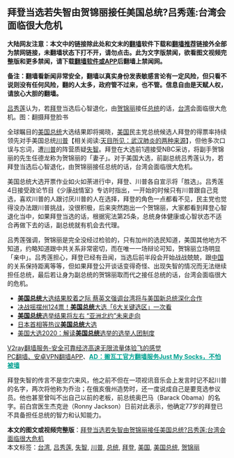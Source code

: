  <h2>拜登当选若失智由贺锦丽接任美国总统?吕秀莲:台湾会面临很大危机</h2> <p class="notice"><b>大陆网友注意：本文中的链接除此处和文末的<a href="https://github.com/bannedbook/fanqiang" >翻墙</a>软件下载和<a href="https://github.com/killgcd/justmysocks/blob/master/README.md">翻墙推荐</a>链接外全部为禁网链接，未翻墙状态下打不开，请勿点击。此为文字版禁闻，欲看图文视频完整版和更多禁闻，请下载<a href="https://github.com/bannedbook/fanqiang">翻墙软件或APP</a>后翻墙上禁闻网。</p><p>备注：翻墙看新闻非常安全，翻墙以真实身份发表敏感言论有一定风险，但只看不说则没有任何风险，翻的人太多，政府管不过来，也不管。信息自由是天赋人权，请放心大胆的翻墙。</b></p>  <div class="entry"> <p id="conimg"></p> <p><a href="https://www.bannedbook.org/bnews/tag/%E5%90%95%E7%A7%80%E8%8E%B2/" class="st_tag internal_tag" rel="tag" title="标签 吕秀莲 下的日志">吕秀莲</a>认为，若<a href="https://www.bannedbook.org/bnews/tag/%e6%8b%9c%e7%99%bb/" class="st_tag internal_tag" rel="tag" title="标签 拜登 下的日志">拜登</a>当选后心智退化，由<a href="https://www.bannedbook.org/bnews/tag/%E8%B4%BA%E9%94%A6%E4%B8%BD/" class="st_tag internal_tag" rel="tag" title="标签 贺锦丽 下的日志">贺锦丽</a>接任<a href="https://www.bannedbook.org/bnews/tag/%e6%80%bb%e7%bb%9f/" class="st_tag internal_tag" rel="tag" title="标签 总统 下的日志">总统</a>的话，<a href="https://www.bannedbook.org/bnews/tag/%e5%8f%b0%e6%b9%be/" class="st_tag internal_tag" rel="tag" title="标签 台湾 下的日志">台湾</a>会面临很大危机。图：翻摄拜登脸书</p>  <p>全球瞩目的<a href="https://www.bannedbook.org/bnews/tag/%e7%be%8e%e5%9b%bd%e6%80%bb%e7%bb%9f/" class="st_tag internal_tag" rel="tag" title="标签 美国总统 下的日志">美国总统</a>大选结果即将揭晓，<a href="https://www.bannedbook.org/bnews/tag/%e7%be%8e%e5%9b%bd/" class="st_tag internal_tag" rel="tag" title="标签 美国 下的日志">美国</a>民主党总统候选人拜登的得票率持续领先对手美国总统<span class='wp_keywordlink'><a href="https://www.bannedbook.org/bnews/comments/20200816/1381118.html" title="天目所见：川普将再赢总统大选 共和党掌参众两院" target="_blank">川普</a></span>【相关阅读:<a href='https://www.bannedbook.org/bnews/comments/20200816/1381123.html' target='_blank'>天目所见：武汉肺炎的两种来源</a>】，但他多次口误与忘词，遭<a href="https://www.bannedbook.org/bnews/tag/%e5%b7%9d%e6%99%ae/" class="st_tag internal_tag" rel="tag" title="标签 川普 下的日志">川普</a>的阵营质疑<a href="https://www.bannedbook.org/bnews/tag/%E5%A4%B1%E6%99%BA/" class="st_tag internal_tag" rel="tag" title="标签 失智 下的日志">失智</a>。拜登在大选前1週接受NBC采访，将副手贺锦丽的先生任德龙称为贺锦丽的「妻子」。对于美国大选，前副总统吕秀莲认为，若拜登当选后心智退化，由贺锦丽接任总统的话，台湾会面临很大危机。</p> <p>美国总统大选开票作业如火如荼进行中，拜登、川普各自宣示将「胜选」。吕秀莲4日接受政论节目《少康战情室》专访时指出，一开始的时候只有川普跟自己竞选，喜欢川普的人跟讨厌川普的人在选择，拜登的角色一点都看不见，民主党也觉得没办法跟川普挑战，没很积极，后来突然跑出一个贺锦丽，大家都看到拜登心智退化当中，如果拜登当选的话，根据宪法第25条，总统身体健康或心智状态不适合再做下去的话，副总统就有机会去代理。</p>  <p>吕秀莲强调，贺锦丽是完全没经过检验的，只有加州的选民知道，美国其他地方不知道，约略知道跟中共关系非常密切，而在唯一一场辩论可知，贺锦丽立场明显「亲中」。吕秀莲担心，拜登已经有丑闻，当选后前半段会开始战战兢兢，跟<span class='wp_keywordlink_affiliate'><a href="https://www.bannedbook.org/" title="中国" target="_blank">中国</a></span>的关系保持距离等等，但如果拜登公开谈话变得奇怪、出现失智的情况而无法继续担任总统，最后若让身为副总统的贺锦丽取而代之接任总统的话，台湾会面临很大的危机。</p> <ul class='op-related-articles' title='相关阅读'> <li><a href='https://www.bannedbook.org/bnews/worldnews/usa/20201105/1425932.html' target='_blank'><b>美国总统</b>大选结果胶着之际 蔡英文强调台湾将与美国新总统深化合作</a></li> <li><a href='https://www.bannedbook.org/bnews/cnnews/20201105/1425930.html' target='_blank'>决战摇摆州124票！<b>美国总统</b>大选「6大关键选区」一次看</a></li> <li><a href='https://www.bannedbook.org/bnews/headline/20201104/1425863.html' target='_blank'><b>美国总统</b>选举结果将左右 “亚洲北约”未来走向</a></li> <li><a href='https://www.bannedbook.org/bnews/headline/20201104/1425710.html' target='_blank'>日本首相等热议<b>美国总统</b>大选</a></li> <li><a href='https://www.bannedbook.org/bnews/renquan/xgmyd/20201104/1425702.html' target='_blank'>美国大选2020：解读<b>美国总统</b>选举的选举人团制度</a></li> </ul> <p class="texttj"> <a href="https://www.bannedbook.org/forum23/topic22702.html" target="_blank">V2ray翻墙服务-安全可靠经济高速无限流量体验飞的感觉</a><br/> <a href="https://github.com/bannedbook/fanqiang/wiki/%E7%A6%81%E9%97%BB%E7%BD%91%E5%AE%89%E5%8D%93%E7%BF%BB%E5%A2%99%E6%96%B0%E9%97%BBAPP" target="_blank">PC翻墙、安卓VPN翻墙APP</a>、<span onclick="window.open('https://github.com/killgcd/justmysocks/blob/master/README.md')" style="font-weight:bold;color:#00A191;cursor:pointer;text-decoration:underline;outline:none">AD：搬瓦工官方翻墙服务Just My Socks，不怕被墙</span></p><p>拜登失智的传言不是空穴来风，他之前不但在一项视讯音乐会上发言时记不起川普的名字，两次将他称为乔治；在俄亥俄州造势时，还一度说成自己是要竞选参议员。他也甚至曾叫不出自己以前的老板，前总统奥巴马（Barack Obama）的名字。前白宫医生杰克逊（Ronny Jackson）日前对此表示，他确定77岁的拜登已不具备担任总统的智力和认知能力。</p> <a name='sharetosocial'></a>       <div><b>本文的图文或视频完整版</b>：<a href='https://www.bannedbook.org/bnews/cnnews/hknews/20201105/1425935.html'>拜登当选若失智由贺锦丽接任美国总统?吕秀莲:台湾会面临很大危机</a></div>  </div><!--END ENTRY--> <div class="postfooter"> <div>本文标签：<a href="https://www.bannedbook.org/bnews/tag/%e5%8f%b0%e6%b9%be/" rel="tag">台湾</a>, <a href="https://www.bannedbook.org/bnews/tag/%E5%90%95%E7%A7%80%E8%8E%B2/" rel="tag">吕秀莲</a>, <a href="https://www.bannedbook.org/bnews/tag/%E5%A4%B1%E6%99%BA/" rel="tag">失智</a>, <a href="https://www.bannedbook.org/bnews/tag/%e5%b7%9d%e6%99%ae/" rel="tag">川普</a>, <a href="https://www.bannedbook.org/bnews/tag/%e6%80%bb%e7%bb%9f/" rel="tag">总统</a>, <a href="https://www.bannedbook.org/bnews/tag/%e6%8b%9c%e7%99%bb/" rel="tag">拜登</a>, <a href="https://www.bannedbook.org/bnews/tag/%e7%be%8e%e5%9b%bd/" rel="tag">美国</a>, <a href="https://www.bannedbook.org/bnews/tag/%e7%be%8e%e5%9b%bd%e6%80%bb%e7%bb%9f/" rel="tag">美国总统</a>, <a href="https://www.bannedbook.org/bnews/tag/%E8%B4%BA%E9%94%A6%E4%B8%BD/" rel="tag">贺锦丽</a></div>  </div><!--END POSTFOOTER--> 